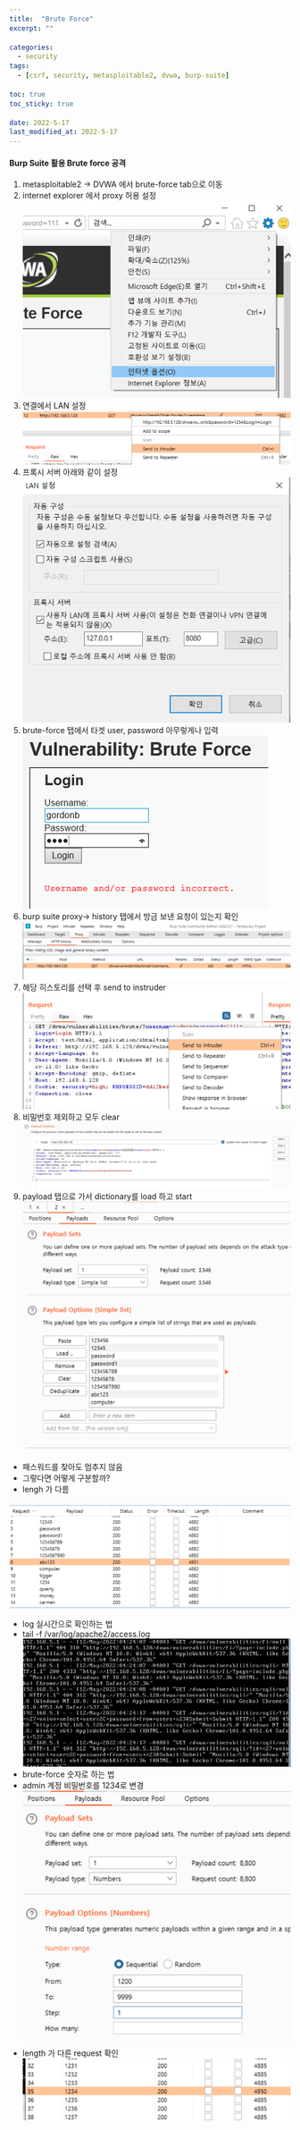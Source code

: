 ```yaml
---
title:  "Brute Force"
excerpt: ""

categories:
  - security
tags:
  - [csrf, security, metasploitable2, dvwa, burp-suite]

toc: true
toc_sticky: true
 
date: 2022-5-17
last_modified_at: 2022-5-17
---
```

#### Burp Suite 활용 Brute force 공격
1. metasploitable2 -> DVWA 에서 brute-force tab으로 이동
2. internet explorer 에서 proxy 허용 설정
![picture 6](../assets/images/20220517-111925.png)  
3. 연결에서 LAN 설정
![picture 15](../assets/images/20220517-102247.png)  
4. 프록시 서버 아래와 같이 설정
![picture 7](../assets/images/20220517-112022.png)  
5. brute-force 탭에서 타겟 user, password 아무렇게나 입력
![picture 9](../assets/images/20220517-112303.png)  
6. burp suite proxy-> history 탭에서 방금 보낸 요청이 있는지 확인
![picture 10](../assets/images/20220517-112353.png)  
7. 해당 히스토리를 선택 후 send to instruder
![picture 11](../assets/images/20220517-112526.png)  
8. 비밀번호 제외하고 모두 clear
![picture 16](../assets/images/20220517-102406.png)
9. payload 탭으로 가서 dictionary를 load 하고 start
![picture 17](../assets/images/20220517-102639.png)  
- 패스워드를 찾아도 멈추지 않음
- 그렇다면 어떻게 구분할까?
- lengh 가 다름

![picture 18](../assets/images/20220517-103156.png)  
- log 실시간으로 확인하는 법
- tail -f /var/log/apache2/access.log
![picture 1](../assets/images/20220517-110639.png)
- brute-force 숫자로 하는 법
- admin 계정 비밀번호를 1234로 변경
![picture 3](../assets/images/20220517-111239.png)  
- length 가 다른 request 확인
![picture 5](../assets/images/20220517-111619.png)  
